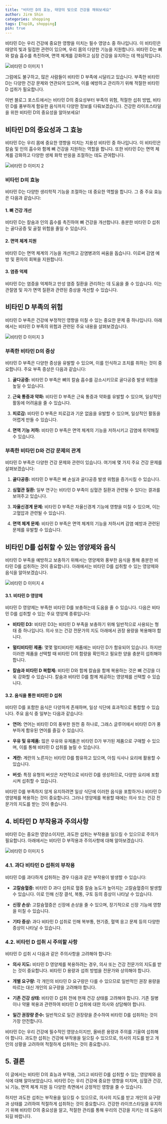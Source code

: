 ```yaml
---
title: "비타민 D의 효능, 태양의 빛으로 건강을 채워보세요"
author: Jirm Shin
categories: shopping
tags: [Top10, shopping]
pin: true
---
```


비타민 D는 우리 건강에 중요한 영향을 미치는 필수 영양소 중 하나입니다. 이 비타민은 태양의 빛과 밀접한 관련이 있으며, 우리 몸의 다양한 기능을 지원합니다. 비타민 D는 뼈와 칼슘 흡수를 촉진하며, 면역 체계를 강화하고 심장 건강을 유지하는 데 핵심적입니다.

![비타민 D 이미지 1](https://source.unsplash.com/1600x900/?vitamin-d1)

그럼에도 불구하고, 많은 사람들이 비타민 D 부족에 시달리고 있습니다. 부족한 비타민 D는 다양한 건강 문제와 연관되어 있으며, 이를 예방하고 관리하기 위해 적절한 비타민 D 섭취가 필요합니다.

이번 블로그 포스트에서는 비타민 D의 중요성부터 부족의 위험, 적절한 섭취 방법, 비타민 D를 풍부하게 함유한 음식까지 다양한 정보를 다뤄보겠습니다. 건강한 라이프스타일을 위한 비타민 D의 중요성을 알아보세요!

## 비타민 D의 중요성과 그 효능

비타민 D는 우리 몸에 중요한 영향을 미치는 지용성 비타민 중 하나입니다. 이 비타민은 칼슘 및 인의 흡수와 함께 뼈 건강을 지원하는 역할을 합니다. 또한 비타민 D는 면역 체계를 강화하고 다양한 생체 화학 반응을 조절하는 데도 관여합니다.

![비타민 D 이미지 2](https://source.unsplash.com/1600x900/?vitamin-d2)

### 비타민 D의 효능

비타민 D는 다양한 생리학적 기능을 조절하는 데 중요한 역할을 합니다. 그 중 주요 효능은 다음과 같습니다:

#### 1. 뼈 건강 개선

비타민 D는 칼슘과 인의 흡수를 촉진하여 뼈 건강을 개선합니다. 충분한 비타민 D 섭취는 골다공증 및 골절 위험을 줄일 수 있습니다.

#### 2. 면역 체계 지원

비타민 D는 면역 체계의 기능을 개선하고 감염병과의 싸움을 돕습니다. 이로써 감염 예방 및 환자의 회복을 지원합니다.

#### 3. 염증 억제

비타민 D는 염증을 억제하고 만성 염증 질환을 관리하는 데 도움을 줄 수 있습니다. 이는 관절염 및 자가 면역 질환과 관련된 증상을 개선할 수 있습니다.

## 비타민 D 부족의 위험

비타민 D 부족은 건강에 부정적인 영향을 미칠 수 있는 중요한 문제 중 하나입니다. 아래에서는 비타민 D 부족의 위험과 관련된 주요 내용을 살펴보겠습니다.

![비타민 D 이미지 3](https://source.unsplash.com/1600x900/?vitamin-d3)

### 부족한 비타민 D의 증상

비타민 D 부족은 다양한 증상을 유발할 수 있으며, 이를 인식하고 조치를 취하는 것이 중요합니다. 주요 부족 증상은 다음과 같습니다:

1. **골다공증:** 비타민 D 부족은 뼈의 칼슘 흡수를 감소시키므로 골다공증 발생 위험을 높일 수 있습니다.

2. **근육 통증과 약화:** 비타민 D 부족은 근육 통증과 약화를 유발할 수 있으며, 일상적인 활동에 어려움을 줄 수 있습니다.

3. **피로감:** 비타민 D 부족은 피로감과 기운 없음을 유발할 수 있으며, 일상적인 활동을 어렵게 만들 수 있습니다.

4. **면역 기능 저하:** 비타민 D 부족은 면역 체계의 기능을 저하시키고 감염에 취약해질 수 있습니다.

### 부족한 비타민 D와 건강 문제의 관계

비타민 D 부족은 다양한 건강 문제와 관련이 있습니다. 여기에 몇 가지 주요 건강 문제를 살펴보겠습니다:

1. **골다공증:** 비타민 D 부족은 뼈 손실과 골다공증 발생 위험을 증가시킬 수 있습니다.

2. **심혈관 질환:** 일부 연구는 비타민 D 부족이 심혈관 질환과 관련될 수 있다는 결과를 보여주고 있습니다.

3. **자율신경계 문제:** 비타민 D 부족은 자율신경계 기능에 영향을 미칠 수 있으며, 이는 고혈압과 관련될 수 있습니다.

4. **면역 체계 문제:** 비타민 D 부족은 면역 체계의 기능을 저하시켜 감염 예방과 관련된 문제를 유발할 수 있습니다.

## 비타민 D를 섭취할 수 있는 영양제와 음식

비타민 D 부족을 예방하고 보충하기 위해서는 영양제와 풍부한 음식을 통해 충분한 비타민 D를 섭취하는 것이 중요합니다. 아래에서는 비타민 D를 섭취할 수 있는 영양제와 음식을 알아보겠습니다.

![비타민 D 이미지 4](https://source.unsplash.com/1600x900/?vitamin-d4)

#### 3.1. 비타민 D 영양제

비타민 D 영양제는 부족한 비타민 D를 보충하는데 도움을 줄 수 있습니다. 다음은 비타민 D를 섭취할 수 있는 주요 영양제 종류입니다:

- **비타민 D3:** 비타민 D3는 비타민 D 부족을 보충하기 위해 일반적으로 사용되는 형태 중 하나입니다. 의사 또는 건강 전문가의 지도 아래에서 권장 용량을 복용해야 합니다.

- **멀티비타민 제품:** 몇몇 멀티비타민 제품에는 비타민 D가 함유되어 있습니다. 하지만 이러한 제품을 선택할 때 비타민 D의 함량을 확인하고 필요한 양을 충분히 섭취해야 합니다.

- **칼슘과 비타민 D 복합제:** 비타민 D와 함께 칼슘을 함께 복용하는 것은 뼈 건강을 더욱 강화할 수 있습니다. 칼슘과 비타민 D를 함께 제공하는 영양제를 선택할 수 있습니다.

#### 3.2. 음식을 통한 비타민 D 섭취

비타민 D를 포함한 음식은 다양하게 존재하며, 일상 식단에 효과적으로 통합할 수 있습니다. 주요 음식 중 일부는 다음과 같습니다:

- **연어:** 연어는 비타민 D의 풍부한 원천 중 하나로, 그래스 글루어에서 비타민 D가 풍부하게 함유된 연어를 즐길 수 있습니다.

- **우유 및 유제품:** 많은 우유와 유제품은 비타민 D가 부가된 제품으로 구매할 수 있으며, 이를 통해 비타민 D 섭취를 늘릴 수 있습니다.

- **계란:** 계란의 노른자는 비타민 D를 함유하고 있으며, 아침 식사나 요리에 활용할 수 있습니다.

- **버섯:** 특정 유형의 버섯은 자연적으로 비타민 D를 생성하므로, 다양한 요리에 포함시켜 섭취할 수 있습니다.

비타민 D를 부족하지 않게 유지하려면 일상 식단에 이러한 음식을 포함하거나 비타민 D 영양제를 복용하는 것이 중요합니다. 그러나 영양제를 복용할 때에는 의사 또는 건강 전문가의 지도를 받는 것이 좋습니다.

## 4. 비타민 D 부작용과 주의사항

비타민 D는 중요한 영양소이지만, 과도한 섭취는 부작용을 일으킬 수 있으므로 주의가 필요합니다. 아래에서는 비타민 D 부작용과 주의사항에 대해 알아보겠습니다.

![비타민 D 이미지 5](https://source.unsplash.com/1600x900/?vitamin-d5)

### 4.1. 과다 비타민 D 섭취의 부작용

비타민 D를 과다하게 섭취하는 경우 다음과 같은 부작용이 발생할 수 있습니다:

- **고칼슘혈증:** 비타민 D 과다 섭취로 혈중 칼슘 농도가 높아지는 고칼슘혈증이 발생할 수 있습니다. 이로 인해 신장 결석, 복통, 구토 등의 증상이 나타날 수 있습니다.

- **신장 손상:** 고칼슘혈증은 신장에 손상을 줄 수 있으며, 장기적으로 신장 기능에 영향을 미칠 수 있습니다.

- **기타 증상:** 과다 비타민 D 섭취로 인해 복부통, 현기증, 혈액 응고 문제 등의 다양한 증상이 나타날 수 있습니다.

### 4.2. 비타민 D 섭취 시 주의할 사항

비타민 D 섭취 시 다음과 같은 주의사항을 고려해야 합니다:

- **의사 지도:** 비타민 D 영양제를 복용하려는 경우, 의사 또는 건강 전문가의 지도를 받는 것이 중요합니다. 비타민 D 용량과 섭취 방법을 전문가와 상의해야 합니다.

- **개별 요구량:** 각 개인의 비타민 D 요구량은 다를 수 있으므로 일반적인 권장 용량을 따르는 대신 개인의 요구량을 고려해야 합니다.

- **기존 건강 상태:** 비타민 D 섭취 전에 현재 건강 상태를 고려해야 합니다. 기존 질병이나 약물 복용과 관련하여 비타민 D 섭취에 대한 의사와 상담해야 합니다.

- **일간 권장량 준수:** 일반적으로 일간 권장량을 준수하여 비타민 D를 섭취하는 것이 가장 안전합니다.

비타민 D는 우리 건강에 필수적인 영양소이지만, 올바른 용량과 주의를 기울여 섭취해야 합니다. 과도한 섭취는 건강에 부작용을 일으킬 수 있으므로, 의사의 지도를 받고 개인의 상황을 고려하여 적절하게 섭취하는 것이 중요합니다.


## 5. 결론

이 글에서는 비타민 D의 효능과 부작용, 그리고 비타민 D를 섭취할 수 있는 영양제와 음식에 대해 알아보았습니다. 비타민 D는 우리 건강에 중요한 영향을 미치며, 심혈관 건강, 뇌 기능, 면역 체계 지원 등 다양한 측면에서 긍정적인 영향을 줄 수 있습니다.

하지만 과도한 섭취는 부작용을 일으킬 수 있으므로, 의사의 지도를 받고 개인의 요구량과 상태를 고려하여 적절하게 섭취하는 것이 중요합니다. 건강한 라이프스타일을 유지하기 위해 비타민 D의 중요성을 알고, 적절한 관리를 통해 우리의 건강을 지키는 데 도움이 되길 바랍니다.